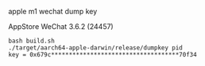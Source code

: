 apple m1 wechat dump key

AppStore WeChat 3.6.2 (24457)

```
bash build.sh
./target/aarch64-apple-darwin/release/dumpkey pid
key = 0x679c************************************70f34
```